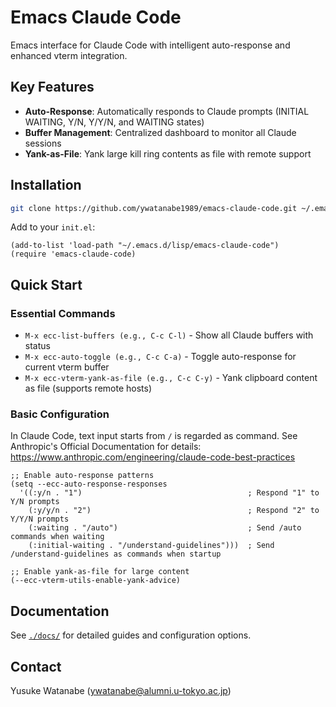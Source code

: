 <!-- ---
!-- Timestamp: 2025-07-01 05:39:51
!-- Author: ywatanabe
!-- File: /home/ywatanabe/.emacs.d/lisp/emacs-claude-code/README.md
!-- --- -->

# Emacs Claude Code

Emacs interface for Claude Code with intelligent auto-response and enhanced vterm integration.

## Key Features
- **Auto-Response**: Automatically responds to Claude prompts (INITIAL WAITING, Y/N, Y/Y/N, and WAITING states)
- **Buffer Management**: Centralized dashboard to monitor all Claude sessions 
- **Yank-as-File**: Yank large kill ring contents as file with remote support

## Installation

```bash
git clone https://github.com/ywatanabe1989/emacs-claude-code.git ~/.emacs.d/lisp/emacs-claude-code
```

Add to your `init.el`:
```elisp
(add-to-list 'load-path "~/.emacs.d/lisp/emacs-claude-code")
(require 'emacs-claude-code)
```

## Quick Start

### Essential Commands
- `M-x ecc-list-buffers (e.g., C-c C-l)`        - Show all Claude buffers with status
- `M-x ecc-auto-toggle (e.g., C-c C-a)`         - Toggle auto-response for current vterm buffer
- `M-x ecc-vterm-yank-as-file (e.g., C-c C-y)`  - Yank clipboard content as file (supports remote hosts)

### Basic Configuration
    
In Claude Code, text input starts from `/` is regarded as command. See Anthropic's Official Documentation for details: https://www.anthropic.com/engineering/claude-code-best-practices

```elisp
;; Enable auto-response patterns
(setq --ecc-auto-response-responses
  '((:y/n . "1")                                     ; Respond "1" to Y/N prompts
    (:y/y/n . "2")                                   ; Respond "2" to Y/Y/N prompts
    (:waiting . "/auto")                             ; Send /auto commands when waiting
    (:initial-waiting . "/understand-guidelines")))  ; Send /understand-guidelines as commands when startup

;; Enable yank-as-file for large content
(--ecc-vterm-utils-enable-yank-advice)
```

## Documentation
See [`./docs/`](./docs/) for detailed guides and configuration options.

## Contact
Yusuke Watanabe (ywatanabe@alumni.u-tokyo.ac.jp)

<!-- EOF -->